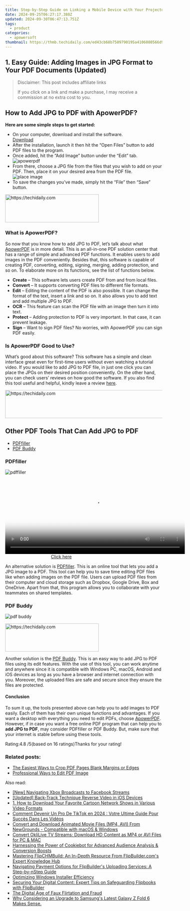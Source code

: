 ```yaml
---
title: Step-by-Step Guide on Linking a Mobile Device with Your Projector
date: 2024-09-25T06:27:17.380Z
updated: 2024-09-30T06:47:13.751Z
tags:
  - product
categories:
  - apowersoft
thumbnail: https://thmb.techidaily.com/ed43cb68b7509790195a4106080566d9794dc5d45025fc9ee05e6abe84591529.jpg
---
```


## 1. Easy Guide: Adding Images in JPG Format to Your PDF Documents (Updated)

>  Disclaimer: This post includes affiliate links
>
>  If you click on a link and make a purchase, I may receive a commission at no extra cost to you.
>

## How to Add JPG to PDF with ApowerPDF?

**Here are some simple steps to get started:**

* On your computer, download and install the software.  
[Download](https://tools.techidaily.com/apowersoft/products/)
* After the installation, launch it then hit the “Open Files” button to add PDF files to the program.
* Once added, hit the “Add Image” button under the “Edit” tab.  
![apowerpdf](https://www.apowersoft.com//webusupload.aoscdn.com/apowercom/wp-content/uploads/2020/07/add-image.jpg.webp)
* From there, choose a JPG file from the files that you wish to add on your PDF. Then, place it on your desired area from the PDF file.  
![place image](https://www.apowersoft.com//webusupload.aoscdn.com/apowercom/wp-content/uploads/2020/07/place-jpg.jpg.webp)
* To save the changes you’ve made, simply hit the “File” then “Save” button.

<!-- affiliate ads begin -->
<a href="https://aligracehair.sjv.io/c/5597632/1915805/19272" target="_top" id="1915805">
  <img src="//a.impactradius-go.com/display-ad/19272-1915805" border="0" alt="https://techidaily.com" width="300" height="90"/>
</a>
<img height="0" width="0" src="https://aligracehair.sjv.io/i/5597632/1915805/19272" style="position:absolute;visibility:hidden;" border="0" />
<!-- affiliate ads end -->

### What is ApowerPDF?

So now that you know how to add JPG to PDF, let’s talk about what [ApowerPDF](https://tools.techidaily.com/apowersoft/apower-pdf/) is in more detail. This is an all-in-one PDF solution center that has a range of simple and advanced PDF functions. It enables users to add images in the PDF conveniently. Besides that, this software is capable of creating PDF, converting, editing, signing, merging, adding protection, and so on. To elaborate more on its functions, see the list of functions below.

* **Create** – This software lets users create PDF from and from local files.
* **Convert** – It supports converting PDF files to different file formats.
* **Edit**  – Editing the content of the PDF is also possible. It can change the format of the text, insert a link and so on. It also allows you to add text and add multiple JPG to PDF.
* **OCR** – This feature can scan the PDF file with an image then turn it into text.
* **Protect** – Adding protection to PDF is very important. In that case, it can prevent leakage.
* **Sign** – Want to sign PDF files? No worries, with ApowerPDF you can sign PDF easily.

### Is ApowerPDF Good to Use?

What’s good about this software? This software has a simple and clean interface great even for first-time users without even watching a tutorial video. If you would like to add JPG to PDF file, in just one click you can place the JPGs on their desired position conveniently. On the other hand, you can check users’ reviews on how good the software. If you also find this tool useful and helpful, kindly leave a review [here](https://www.g2crowd.com/products/apowerpdf/reviews).

<!-- affiliate ads begin -->
<a href="https://aidotcom.pxf.io/c/5597632/2129043/19576" target="_top" id="2129043">
  <img src="//a.impactradius-go.com/display-ad/19576-2129043" border="0" alt="https://techidaily.com" width="728" height="90"/>
</a>
<img height="0" width="0" src="https://aidotcom.pxf.io/i/5597632/2129043/19576" style="position:absolute;visibility:hidden;" border="0" />
<!-- affiliate ads end -->

## Other PDF Tools That Can Add JPG to PDF

* [PDFfiller](https://tools.techidaily.com/apowersoft/products/)
* [PDF Buddy](https://tools.techidaily.com/apowersoft/products/)

### PDFfiller

![pdffiller](https://www.apowersoft.com//webusupload.aoscdn.com/apowercom/wp-content/uploads/2020/07/add-image-pdffiller.jpg.webp)

<!-- affiliate ads begin -->
<span id="1993645">
					<video width="576" height="240" style="cursor:pointer"
           poster="//a.impactradius-go.com/display-clicktoplayimage/1993645.png"
           onclick="if(!this.playClicked){this.play();this.setAttribute('controls',true);this.playClicked=true;}">
	   <source src="//a.impactradius-go.com/display-ad/22993-1993645">
	   <img src="//a.impactradius-go.com/display-clicktoplayimage/1993645.png" style="border: none; height: 100%; width: 100%; object-fit: contain">
	</video>
	<div style="width:360px;text-align:center"><a href="javascript:window.open(decodeURIComponent('https%3A%2F%2Fhomestyler.sjv.io%2Fc%2F5597632%2F1993645%2F22993'), '_blank');void(0);">Click here</a></div>
</span>
<img height="0" width="0" src="https://imp.pxf.io/i/5597632/1993645/22993" style="position:absolute;visibility:hidden;" border="0" />
<!-- affiliate ads end -->

An alternative solution is [PDFfiller](https://www.pdffiller.com/en/categories/add-image.htm). This is an online tool that lets you add a JPG image to a PDF. This tool can help you to save time editing PDF files like when adding images on the PDF file. Users can upload PDF files from their computer and cloud storage such as Dropbox, Google Drive, Box and OneDrive. Apart from that, this program allows you to collaborate with your teammates on shared templates.

### PDF Buddy

![pdf buddy](https://www.apowersoft.com//webusupload.aoscdn.com/apowercom/wp-content/uploads/2020/07/add-jpg-using-pdfbuddy.jpg.webp)

<!-- affiliate ads begin -->
<a href="https://aligracehair.sjv.io/c/5597632/2087262/19272" target="_top" id="2087262">
  <img src="//a.impactradius-go.com/display-ad/19272-2087262" border="0" alt="https://techidaily.com" width="300" height="90"/>
</a>
<img height="0" width="0" src="https://aligracehair.sjv.io/i/5597632/2087262/19272" style="position:absolute;visibility:hidden;" border="0" />
<!-- affiliate ads end -->

Another solution is the [PDF Buddy](https://www.pdfbuddy.com/how-to/add-image-to-pdf). This is an easy way to add JPG to PDF files using its edit features. With the use of this tool, you can work anytime and anywhere since it is compatible with Windows PC, macOS, Android and iOS devices as long as you have a browser and internet connection with you. Moreover, the uploaded files are safe and secure since they ensure the files are protected.

#### Conclusion

To sum it up, the tools presented above can help you to add images to PDF easily. Each of them has their own unique functions and advantages. If you want a desktop with everything you need to edit PDFs, choose [ApowerPDF](https://tools.techidaily.com/apowersoft/apower-pdf/). However, if in case you want a free online PDF program that can help you to **add JPG to PDF**, may consider PDFfiller or PDF Buddy. But, make sure that your internet is stable before using these tools.

Rating:4.8 /5(based on 16 ratings)Thanks for your rating!

### Related posts:

* [The Easiest Ways to Crop PDF Pages Blank Margins or Edges](https://tools.techidaily.com/apowersoft/apower-pdf/)
* [Professional Ways to Edit PDF Image](https://tools.techidaily.com/apowersoft/apower-pdf/)

<ins class="adsbygoogle"
     style="display:block"
     data-ad-format="autorelaxed"
     data-ad-client="ca-pub-7571918770474297"
     data-ad-slot="1223367746"></ins>

<ins class="adsbygoogle"
     style="display:block"
     data-ad-client="ca-pub-7571918770474297"
     data-ad-slot="8358498916"
     data-ad-format="auto"
     data-full-width-responsive="true"></ins>

<span class="atpl-alsoreadstyle">Also read:</span>
<div><ul>
<li><a href="https://facebook-clips.techidaily.com/new-navigating-xbox-broadcasts-to-facebook-streams/"><u>[New] Navigating Xbox Broadcasts to Facebook Streams</u></a></li>
<li><a href="https://extra-resources.techidaily.com/updated-back-track-technique-reverse-video-in-ios-devices/"><u>[Updated] Back-Track Technique Reverse Video in iOS Devices</u></a></li>
<li><a href="https://discover-excellent.techidaily.com/1-how-to-download-your-favorite-cartoon-network-shows-in-various-video-formats/"><u>1. How to Download Your Favorite Cartoon Network Shows in Various Video Formats</u></a></li>
<li><a href="https://discover-docs.techidaily.com/comment-devenir-un-pro-de-tiktok-en-2024-votre-ultime-guide-pour-succes-dans-les-videos/"><u>Comment Devenir Un Pro De TikTok en 2024 : Votre Ultime Guide Pour Succès Dans Les Vidéos</u></a></li>
<li><a href="https://discover-excellent.techidaily.com/convert-and-download-animated-movie-files-mp4-avi-from-newgrounds-compatible-with-macos-and-windows/"><u>Convert and Download Animated Movie Files (MP4, AVI) From NewGrounds - Compatible with macOS & Windows</u></a></li>
<li><a href="https://discover-excellent.techidaily.com/convert-oklilive-tv-streams-download-hd-content-as-mp4-or-avi-files-for-pc-and-mac/"><u>Convert OkliLive TV Streams: Download HD Content as MP4 or AVI Files for PC & MAC</u></a></li>
<li><a href="https://data-safeguard.techidaily.com/harnessing-the-power-of-cookiebot-for-advanced-audience-analysis-and-conversion-boosts/"><u>Harnessing the Power of Cookiebot for Advanced Audience Analysis & Conversion Boosts</u></a></li>
<li><a href="https://discover-excellent.techidaily.com/mastering-flipchmbuild-an-in-depth-resource-from-flipbuildercoms-expert-knowledge-hub/"><u>Mastering FlipCHMBuild: An In-Depth Resource From FlipBuilder.com's Expert Knowledge Hub</u></a></li>
<li><a href="https://discover-excellent.techidaily.com/navigating-payment-options-for-flipbuilders-uploading-services-a-step-by-nstep-guide/"><u>Navigating Payment Options for FlipBuilder's Uploading Services: A Step-by-nStep Guide</u></a></li>
<li><a href="https://win11-tips.techidaily.com/optimizing-windows-installer-efficiency/"><u>Optimizing Windows Installer Efficiency</u></a></li>
<li><a href="https://discover-excellent.techidaily.com/securing-your-digital-content-expert-tips-on-safeguarding-flipbooks-with-flipbuilder/"><u>Securing Your Digital Content: Expert Tips on Safeguarding Flipbooks with FlipBuilder</u></a></li>
<li><a href="https://tech-haven.techidaily.com/the-digital-age-of-faux-flirtation-and-fraud/"><u>The Digital Age of Faux Flirtation and Fraud</u></a></li>
<li><a href="https://techidaily.com/why-considering-an-upgrade-to-samsungs-latest-galaxy-z-fold-6-makes-sense/"><u>Why Considering an Upgrade to Samsung's Latest Galaxy Z Fold 6 Makes Sense.</u></a></li>
</ul></div>

